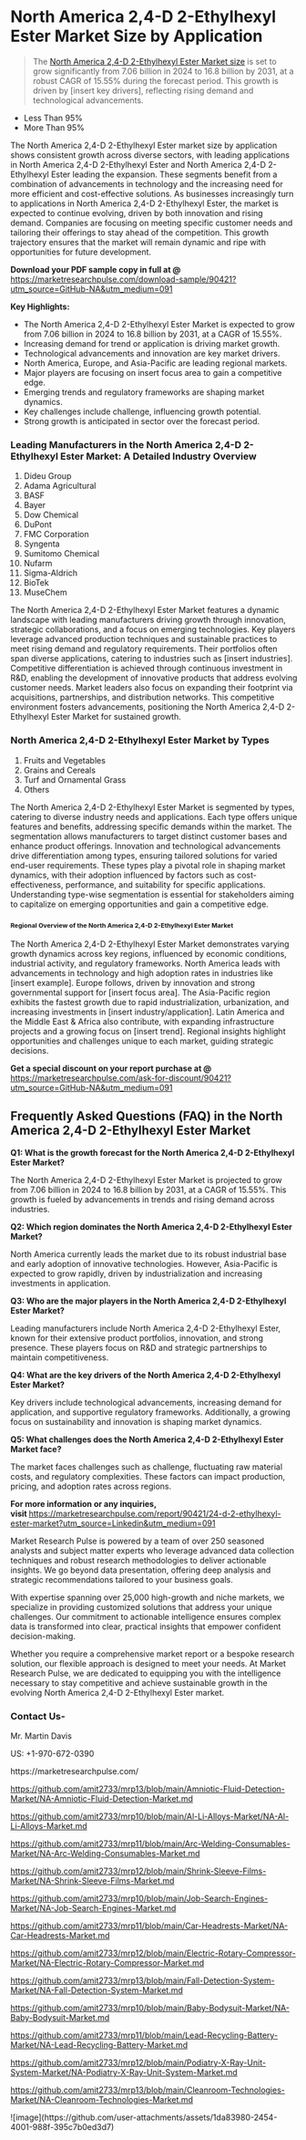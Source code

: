 <h1>North America 2,4-D 2-Ethylhexyl Ester Market&nbsp;Size by Application</h1><blockquote><p>The <a href="https://marketresearchpulse.com/download-sample/90421?utm_source=GitHub-NA&amp;utm_medium=091">North America 2,4-D 2-Ethylhexyl Ester Market size</a> is set to grow significantly from 7.06 billion in 2024 to 16.8 billion by 2031, at a robust CAGR of 15.55% during the forecast period. This growth is driven by [insert key drivers], reflecting rising demand and technological advancements.</p></blockquote><ul><li>Less Than 95%<li> More Than 95%</li></ul><p>The North America 2,4-D 2-Ethylhexyl Ester market size by application shows consistent growth across diverse sectors, with leading applications in North America 2,4-D 2-Ethylhexyl Ester and North America 2,4-D 2-Ethylhexyl Ester leading the expansion. These segments benefit from a combination of advancements in technology and the increasing need for more efficient and cost-effective solutions. As businesses increasingly turn to applications in North America 2,4-D 2-Ethylhexyl Ester, the market is expected to continue evolving, driven by both innovation and rising demand. Companies are focusing on meeting specific customer needs and tailoring their offerings to stay ahead of the competition. This growth trajectory ensures that the market will remain dynamic and ripe with opportunities for future development.</p><p><strong>Download your PDF sample copy in full at @ </strong><a href="https://marketresearchpulse.com/download-sample/90421?utm_source=GitHub-NA&amp;utm_medium=091">https://marketresearchpulse.com/download-sample/90421?utm_source=GitHub-NA&amp;utm_medium=091</a></p><p><strong>Key Highlights: </strong></p><ul><li>The North America 2,4-D 2-Ethylhexyl Ester Market is expected to grow from 7.06 billion in 2024 to 16.8 billion by 2031, at a CAGR of 15.55%.</li><li>Increasing demand for trend or application is driving market growth.</li><li>Technological advancements and innovation are key market drivers.</li><li>North America, Europe, and Asia-Pacific are leading regional markets.</li><li>Major players are focusing on insert focus area to gain a competitive edge.</li><li>Emerging trends and regulatory frameworks are shaping market dynamics.</li><li>Key challenges include challenge, influencing growth potential.</li><li>Strong growth is anticipated in sector over the forecast period.</li></ul><h3>Leading Manufacturers in the North America 2,4-D 2-Ethylhexyl Ester Market: A Detailed Industry Overview</h3><ol><li>Dideu Group</li><li>Adama Agricultural</li><li>BASF</li><li>Bayer</li><li>Dow Chemical</li><li>DuPont</li><li>FMC Corporation</li><li>Syngenta</li><li>Sumitomo Chemical</li><li>Nufarm</li><li>Sigma-Aldrich</li><li>BioTek</li><li>MuseChem</li></ol><div class="flex max-w-full flex-col flex-grow"><div class="min-h-8 text-message flex w-full flex-col items-end gap-2 whitespace-normal break-words [.text-message+&amp;]:mt-5" dir="auto" data-message-author-role="assistant" data-message-id="fd8432e4-4910-450d-b182-61b7bfb0a01f" data-message-model-slug="gpt-4o"><div class="flex w-full flex-col gap-1 empty:hidden first:pt-[3px]"><div class="markdown prose w-full break-words dark:prose-invert light"><p>The North America 2,4-D 2-Ethylhexyl Ester Market features a dynamic landscape with leading manufacturers driving growth through innovation, strategic collaborations, and a focus on emerging technologies. Key players leverage advanced production techniques and sustainable practices to meet rising demand and regulatory requirements. Their portfolios often span diverse applications, catering to industries such as [insert industries]. Competitive differentiation is achieved through continuous investment in R&amp;D, enabling the development of innovative products that address evolving customer needs. Market leaders also focus on expanding their footprint via acquisitions, partnerships, and distribution networks. This competitive environment fosters advancements, positioning the North America 2,4-D 2-Ethylhexyl Ester Market for sustained growth.</p></div></div></div></div><h3>North America 2,4-D 2-Ethylhexyl Ester Market by Types</h3><ol><li>Fruits and Vegetables<li> Grains and Cereals<li> Turf and Ornamental Grass<li> Others</li></ol><div class="flex max-w-full flex-col flex-grow"><div class="min-h-8 text-message flex w-full flex-col items-end gap-2 whitespace-normal break-words [.text-message+&amp;]:mt-5" dir="auto" data-message-author-role="assistant" data-message-id="084470be-0bb7-4664-bddf-5156b4f41249" data-message-model-slug="gpt-4o-mini"><div class="flex w-full flex-col gap-1 empty:hidden first:pt-[3px]"><div class="markdown prose w-full break-words dark:prose-invert light"><p>The North America 2,4-D 2-Ethylhexyl Ester Market is segmented by types, catering to diverse industry needs and applications. Each type offers unique features and benefits, addressing specific demands within the market. The segmentation allows manufacturers to target distinct customer bases and enhance product offerings. Innovation and technological advancements drive differentiation among types, ensuring tailored solutions for varied end-user requirements. These types play a pivotal role in shaping market dynamics, with their adoption influenced by factors such as cost-effectiveness, performance, and suitability for specific applications. Understanding type-wise segmentation is essential for stakeholders aiming to capitalize on emerging opportunities and gain a competitive edge.</p></div></div></div></div><h3><span style="font-size: 11px;">Regional Overview of the North America 2,4-D 2-Ethylhexyl Ester Market</span></h3><div class="flex max-w-full flex-col flex-grow"><div class="min-h-8 text-message flex w-full flex-col items-end gap-2 whitespace-normal break-words [.text-message+&amp;]:mt-5" dir="auto" data-message-author-role="assistant" data-message-id="e9038762-ce64-4e30-91c9-9bd413514231" data-message-model-slug="gpt-4o-mini"><div class="flex w-full flex-col gap-1 empty:hidden first:pt-[3px]"><div class="markdown prose w-full break-words dark:prose-invert light"><p>The North America 2,4-D 2-Ethylhexyl Ester Market demonstrates varying growth dynamics across key regions, influenced by economic conditions, industrial activity, and regulatory frameworks. North America leads with advancements in technology and high adoption rates in industries like [insert example]. Europe follows, driven by innovation and strong governmental support for [insert focus area]. The Asia-Pacific region exhibits the fastest growth due to rapid industrialization, urbanization, and increasing investments in [insert industry/application]. Latin America and the Middle East &amp; Africa also contribute, with expanding infrastructure projects and a growing focus on [insert trend]. Regional insights highlight opportunities and challenges unique to each market, guiding strategic decisions.</p></div></div></div></div><p><strong>Get a special discount on your report purchase at @ </strong><a href="https://marketresearchpulse.com/ask-for-discount/90421?utm_source=GitHub-NA&amp;utm_medium=091">https://marketresearchpulse.com/ask-for-discount/90421?utm_source=GitHub-NA&amp;utm_medium=091</a></p><h2>Frequently Asked Questions (FAQ) in the North America 2,4-D 2-Ethylhexyl Ester Market</h2><p><strong>Q1: What is the growth forecast for the North America 2,4-D 2-Ethylhexyl Ester Market?</strong></p><p>The North America 2,4-D 2-Ethylhexyl Ester Market is projected to grow from 7.06 billion in 2024 to 16.8 billion by 2031, at a CAGR of 15.55%. This growth is fueled by advancements in trends and rising demand across industries.</p><p><strong>Q2: Which region dominates the North America 2,4-D 2-Ethylhexyl Ester Market?</strong></p><p>North America currently leads the market due to its robust industrial base and early adoption of innovative technologies. However, Asia-Pacific is expected to grow rapidly, driven by industrialization and increasing investments in application.</p><p><strong>Q3: Who are the major players in the North America 2,4-D 2-Ethylhexyl Ester Market?</strong></p><p>Leading manufacturers include North America 2,4-D 2-Ethylhexyl Ester, known for their extensive product portfolios, innovation, and strong presence. These players focus on R&amp;D and strategic partnerships to maintain competitiveness.</p><p><strong>Q4: What are the key drivers of the North America 2,4-D 2-Ethylhexyl Ester Market?</strong></p><p>Key drivers include technological advancements, increasing demand for application, and supportive regulatory frameworks. Additionally, a growing focus on sustainability and innovation is shaping market dynamics.</p><p><strong>Q5: What challenges does the North America 2,4-D 2-Ethylhexyl Ester Market face?</strong></p><p>The market faces challenges such as challenge, fluctuating raw material costs, and regulatory complexities. These factors can impact production, pricing, and adoption rates across regions.</p><p><strong>For more information or any inquiries, visit&nbsp;</strong><a href="https://marketresearchpulse.com/report/90421/24-d-2-ethylhexyl-ester-market?utm_source=Linkedin&utm_medium=091">https://marketresearchpulse.com/report/90421/24-d-2-ethylhexyl-ester-market?utm_source=Linkedin&utm_medium=091</a></p><p>Market Research Pulse is powered by a team of over 250 seasoned analysts and subject matter experts who leverage advanced data collection techniques and robust research methodologies to deliver actionable insights. We go beyond data presentation, offering deep analysis and strategic recommendations tailored to your business goals.</p><p>With expertise spanning over 25,000 high-growth and niche markets, we specialize in providing customized solutions that address your unique challenges. Our commitment to actionable intelligence ensures complex data is transformed into clear, practical insights that empower confident decision-making.</p><p>Whether you require a comprehensive market report or a bespoke research solution, our flexible approach is designed to meet your needs. At Market Research Pulse, we are dedicated to equipping you with the intelligence necessary to stay competitive and achieve sustainable growth in the evolving North America 2,4-D 2-Ethylhexyl Ester market.</p><h3><strong>Contact Us-</strong></h3><p>Mr. Martin Davis</p><p>US: +1-970-672-0390</p><p>https://marketresearchpulse.com/</p><p><a href="https://github.com/amit2733/mrp13/blob/main/Amniotic-Fluid-Detection-Market/NA-Amniotic-Fluid-Detection-Market.md">https://github.com/amit2733/mrp13/blob/main/Amniotic-Fluid-Detection-Market/NA-Amniotic-Fluid-Detection-Market.md</a></p><p><a href="https://github.com/amit2733/mrp10/blob/main/Al-Li-Alloys-Market/NA-Al-Li-Alloys-Market.md">https://github.com/amit2733/mrp10/blob/main/Al-Li-Alloys-Market/NA-Al-Li-Alloys-Market.md</a></p><p><a href="https://github.com/amit2733/mrp11/blob/main/Arc-Welding-Consumables-Market/NA-Arc-Welding-Consumables-Market.md">https://github.com/amit2733/mrp11/blob/main/Arc-Welding-Consumables-Market/NA-Arc-Welding-Consumables-Market.md</a></p><p><a href="https://github.com/amit2733/mrp12/blob/main/Shrink-Sleeve-Films-Market/NA-Shrink-Sleeve-Films-Market.md">https://github.com/amit2733/mrp12/blob/main/Shrink-Sleeve-Films-Market/NA-Shrink-Sleeve-Films-Market.md</a></p><p><a href="https://github.com/amit2733/mrp10/blob/main/Job-Search-Engines-Market/NA-Job-Search-Engines-Market.md">https://github.com/amit2733/mrp10/blob/main/Job-Search-Engines-Market/NA-Job-Search-Engines-Market.md</a></p><p><a href="https://github.com/amit2733/mrp11/blob/main/Car-Headrests-Market/NA-Car-Headrests-Market.md">https://github.com/amit2733/mrp11/blob/main/Car-Headrests-Market/NA-Car-Headrests-Market.md</a></p><p><a href="https://github.com/amit2733/mrp12/blob/main/Electric-Rotary-Compressor-Market/NA-Electric-Rotary-Compressor-Market.md">https://github.com/amit2733/mrp12/blob/main/Electric-Rotary-Compressor-Market/NA-Electric-Rotary-Compressor-Market.md</a></p><p><a href="https://github.com/amit2733/mrp13/blob/main/Fall-Detection-System-Market/NA-Fall-Detection-System-Market.md">https://github.com/amit2733/mrp13/blob/main/Fall-Detection-System-Market/NA-Fall-Detection-System-Market.md</a></p><p><a href="https://github.com/amit2733/mrp10/blob/main/Baby-Bodysuit-Market/NA-Baby-Bodysuit-Market.md">https://github.com/amit2733/mrp10/blob/main/Baby-Bodysuit-Market/NA-Baby-Bodysuit-Market.md</a></p><p><a href="https://github.com/amit2733/mrp11/blob/main/Lead-Recycling-Battery-Market/NA-Lead-Recycling-Battery-Market.md">https://github.com/amit2733/mrp11/blob/main/Lead-Recycling-Battery-Market/NA-Lead-Recycling-Battery-Market.md</a></p><p><a href="https://github.com/amit2733/mrp12/blob/main/Podiatry-X-Ray-Unit-System-Market/NA-Podiatry-X-Ray-Unit-System-Market.md">https://github.com/amit2733/mrp12/blob/main/Podiatry-X-Ray-Unit-System-Market/NA-Podiatry-X-Ray-Unit-System-Market.md</a></p><p><a href="https://github.com/amit2733/mrp13/blob/main/Cleanroom-Technologies-Market/NA-Cleanroom-Technologies-Market.md">https://github.com/amit2733/mrp13/blob/main/Cleanroom-Technologies-Market/NA-Cleanroom-Technologies-Market.md</a></p>
![image](https://github.com/user-attachments/assets/1da83980-2454-4001-988f-395c7b0ed3d7)
